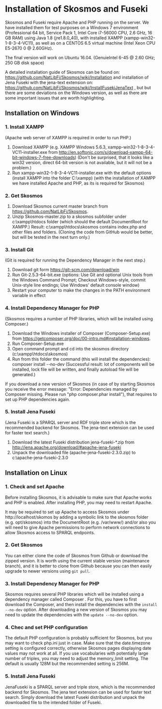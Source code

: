 # Installation of Skosmos and Fuseki

Skosmos and Fuseki require Apache and PHP running on the server. We have installed them for test purposes on a Windows 7 environment (Professional 64 bit, Service Pack 1, Intel Core i7-56000 CPU, 2.6 GHz, 16 GB RAM) using Java 1.8 (jre1.8.0_40), with installed XAMPP (xampp-win32-1-8-3-4-VC11), as well as on a CENTOS 6.5 virtual machine (Intel Xeon CPU E5-2670 0 @ 2.60GHz).

The final version will work on Ubuntu 16.04. (GenuieIntel 6-45 @ 2.60 GHz; 250 GB disk space)

A detailed installation guide of Skosmos can be found on: https://github.com/NatLibFi/Skosmos/wiki/Installation 
and installation of Jena Fuseki with the jena-text extension on: https://github.com/NatLibFi/Skosmos/wiki/InstallFusekiJenaText , but but there are some deviations on the Windows version, as well as there are some important issues that are worth highlighting. 

## Installation on Windows

### 1. Install XAMPP

(Apache web server of XAMPP is required in order to run PHP.)

1. Download XAMPP (e.g. XAMPP Windows 5.6.3, xampp-win32-1-8-3-4-VC11-installer.exe from http://en.softonic.com/s/download-xampp-64-bit-windows-7-free-downloads) (Don't be surprised, that it looks like a win32 version, direct 64-bit version is not available, but it will not be a problem.)
2. Run xampp-win32-1-8-3-4-VC11-installer.exe with the default options (install XAMPP into the folder C:\xampp)
(with the installation of XAMPP we have installed Apache and PHP, as its is required for Skosmos)

### 2. Get Skosmos

1. Download Skosmos current master branch from https://github.com/NatLibFi/Skosmos.
2. Unzip Skosmos-master.zip to a skosmos subfolder under c:\xampp\htdocs folder (which should the default DocumentRoot for XAMPP.)
Result: c:\xampp\htdocs\skosmos contains index.php and other files and folders.
(Cloning the code from GitHub would be better, but will be tested in the next turn only.)

### 3. Install Git

(Git is required for running the Dependency Manager in the next step.)

1. Download git form https://git-scm.com/download/win
2. Run Git-2.5.3-64-bit.exe (options: Use Git and optional Unix tools from the Windows Command Prompt; Checkout Windows-style, commit Unix-style line endings; Use Windows' default console window)
3. Restart your computer to make the changes in the PATH environment variable in effect

### 4. Install Dependency Manager for PHP

(Skosmos requires a number of PHP libraries, which will be installed using Composer.)

1. Download the Windows installer of Composer (Composer-Setup.exe) from https://getcomposer.org/doc/00-intro.md#installation-windows.
2. Run Composer-Setup.exe
3. Open command prompt and cd into the skosmos directory (c:\xampp\htdocs\skosmos)
4. Run from this folder the command (this will install the dependencies): composer install --no-dev
(Successful result: lot of components will be installed, lock file will be written, and finally autoload file will be generated.)

If you download a new version of Skosmos (in case of by starting Skosmos you receive the error message: "Error: Dependencies managed by Composer missing. Please run "php composer.phar install"), that requires to set up PHP dependencies again.

### 5. Install Jena Fuseki

(Jena Fuseki is a SPARQL server and RDF triple store which is the recommended backend for Skosmos. 
The jena-text extension can be used for faster text search.)

1. Download the latest Fuseki distribution jena-fuseki-*.zip from http://jena.apache.org/download/#apache-jena-fuseki
2. Unpack the downloaded file (apache-jena-fuseki-2.3.0.zip) to c:\apache-jena-fuseki-2.3.0

## Installation on Linux

### 1. Check and set Apache

Before installing Skosmos, it is advisable to make sure that Apache works and PHP is enabled. After installing PHP, you may need to restart Apache.

It may be required to set up Apache to access Skosmos under http://localhost/skomos by adding a symbolic link to the skosmos folder (e.g. opt/skosmos) into the DocumentRoot (e.g. /var/www/) and/or also you will need to give Apache permissions to perform network connections to allow Skosmos access to SPARQL endpoints.

### 2. Get Skosmos

You can either clone the code of Skosmos from Github  or download the zipped version. It is worth using the current stable version (maintenance branch), and it is better to clone from Github because you can then easily upgrade to newer versions using ```git pull```.

### 3. Install Dependency Manager for PHP

Skosmos requires several PHP libraries which will be installed using a dependency manager called Composer . For this, you have to first download the Composer, and then install the dependencies with the ```install --no-dev``` option. After downloading a new version of Skosmos you may need to update the dependencies with the ```update --no-dev``` option.  

### 4. Chec and set PHP configuration

The default PHP configuration is probably sufficient for Skosmos, but you may want to check php.ini just in case. Make sure that the date.timezone setting is configured correctly, otherwise Skosmos pages displaying date values may not work at all. If you use vocabularies with potentially large number of triples, you may need to adjust the memory_limit setting. The default is usually 128M but the recommended setting is 256M.

### 5. Install Jena Fuseki

JenaFuseki is a SPARQL server and triple store, which is the recommended backend for Skosmos. The jena text extension can be used for faster text search. Simply download the latest Fuseki distribution and unpack the downloaded file to the intended folder of Fuseki.

